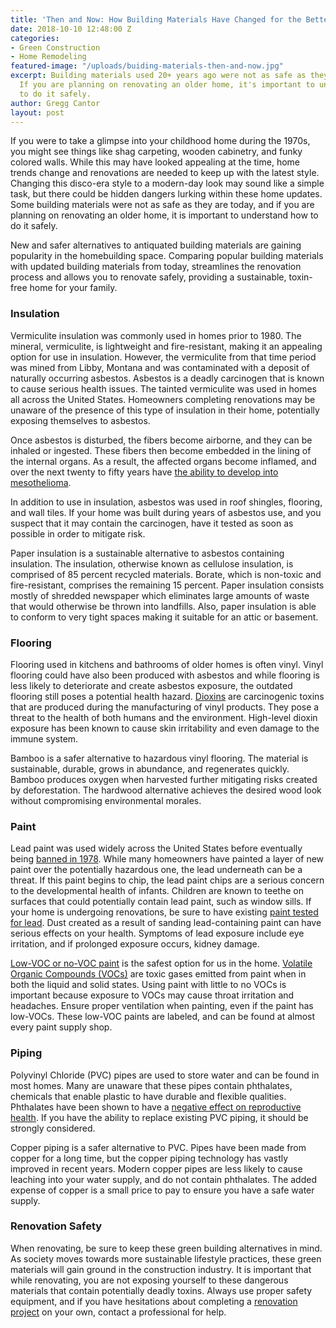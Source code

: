```yaml
---
title: 'Then and Now: How Building Materials Have Changed for the Better'
date: 2018-10-10 12:48:00 Z
categories:
- Green Construction
- Home Remodeling
featured-image: "/uploads/buiding-materials-then-and-now.jpg"
excerpt: Building materials used 20+ years ago were not as safe as they are today.
  If you are planning on renovating an older home, it's important to understand how
  to do it safely.
author: Gregg Cantor
layout: post
---
```


If you were to take a glimpse into your childhood home during the 1970s, you might see things like shag carpeting, wooden cabinetry, and funky colored walls. While this may have looked appealing at the time, home trends change and renovations are needed to keep up with the latest style. Changing this disco-era style to a modern-day look may sound like a simple task, but there could be hidden dangers lurking within these home updates. Some building materials were not as safe as they are today, and if you are planning on renovating an older home, it is important to understand how to do it safely. 
 
New and safer alternatives to antiquated building materials are gaining popularity in the homebuilding space. Comparing popular building materials with updated building materials from today, streamlines the renovation process and allows you to renovate safely, providing a sustainable, toxin-free home for your family.

### Insulation

Vermiculite insulation was commonly used in homes prior to 1980. The mineral, vermiculite, is lightweight and fire-resistant, making it an appealing option for use in insulation. However, the vermiculite from that time period was mined from Libby, Montana and was contaminated with a deposit of naturally occurring asbestos.  Asbestos is a deadly carcinogen that is known to cause serious health issues. The tainted vermiculite was used in homes all across the United States. Homeowners completing renovations may be unaware of the presence of this type of insulation in their home, potentially exposing themselves to asbestos. 

Once asbestos is disturbed, the fibers become airborne, and they can be inhaled or ingested. These fibers then become embedded in the lining of the internal organs. As a result, the affected organs become inflamed, and over the next twenty to fifty years have [the ability to develop into mesothelioma](https://www.mesothelioma.com/mesothelioma/types/peritoneal.htm). 

In addition to use in insulation, asbestos was used in roof shingles, flooring, and wall tiles. If your home was built during years of asbestos use, and you suspect that it may contain the carcinogen, have it tested as soon as possible in order to mitigate risk.

Paper insulation is a sustainable alternative to asbestos containing insulation. The insulation, otherwise known as cellulose insulation, is comprised of 85 percent recycled materials. Borate, which is non-toxic and fire-resistant, comprises the remaining 15 percent. Paper insulation consists mostly of shredded newspaper which eliminates large amounts of waste that would otherwise be thrown into landfills. Also, paper insulation is able to conform to very tight spaces making it suitable for an attic or basement.

### Flooring

Flooring used in kitchens and bathrooms of older homes is often vinyl. Vinyl flooring could have also been produced with asbestos and while flooring is less likely to deteriorate and create asbestos exposure, the outdated flooring still poses a potential health hazard. [Dioxins](https://www.epa.gov/dioxin/learn-about-dioxin) are carcinogenic toxins that are produced during the manufacturing of vinyl products. They pose a threat to the health of both humans and the environment. High-level dioxin exposure has been known to cause skin irritability and even damage to the immune system.

Bamboo is a safer alternative to hazardous vinyl flooring. The material is sustainable, durable,  grows in abundance, and regenerates quickly. Bamboo produces oxygen when harvested further mitigating risks created by deforestation. The hardwood alternative achieves the desired wood look without compromising environmental morales.

### Paint

Lead paint was used widely across the United States before eventually being [banned in 1978](https://www.cdc.gov/nceh/lead/tips.htm). While many homeowners have painted a layer of new paint over the potentially hazardous one, the lead underneath can be a threat. If this paint begins to chip, the lead paint chips are a serious concern to the developmental health of infants. Children are known to teethe on surfaces that could potentially contain lead paint, such as window sills. If your home is undergoing renovations, be sure to have existing [paint tested for lead](https://www.chipglennon.com/home-lead-safety.php). Dust created as a result of sanding lead-containing paint can have serious effects on your health. Symptoms of lead exposure include eye irritation, and if prolonged exposure occurs, kidney damage.

[Low-VOC or no-VOC paint](/the-dark-side-to-organics-why-choose-low-voc-paint/) is the safest option for us in the home. [Volatile Organic Compounds (VOCs)](https://www.epa.gov/indoor-air-quality-iaq/volatile-organic-compounds-impact-indoor-air-quality) are toxic gases emitted from paint when in both the liquid and solid states. Using paint with little to no VOCs is important because exposure to VOCs may cause throat irritation and headaches. Ensure proper ventilation when painting, even if the paint has low-VOCs. These low-VOC paints are labeled, and can be found at almost every paint supply shop.

### Piping

Polyvinyl Chloride (PVC) pipes are used to store water and can be found in most homes. Many are unaware that these pipes contain phthalates, chemicals that enable plastic to have durable and flexible qualities. Phthalates have been shown to have a [negative effect on reproductive health](https://www.forbes.com/sites/alicegwalton/2013/10/14/plastics-may-be-linked-to-reduced-fertility-increased-miscarriage/#15a1421c1dc4). If you have the ability to replace existing PVC piping, it should be strongly considered.

Copper piping is a safer alternative to PVC. Pipes have been made from copper for a long time, but the copper piping technology has vastly improved in recent years. Modern copper pipes are less likely to cause leaching into your water supply, and do not contain phthalates. The added expense of copper is a small price to pay to ensure you have a safe water supply.

### Renovation Safety

When renovating, be sure to keep these green building alternatives in mind. As society moves towards more sustainable lifestyle practices, these green materials will gain ground in the construction industry. It is important that while renovating, you are not exposing yourself to these dangerous materials that contain potentially deadly toxins. Always use proper safety equipment, and if you have hesitations about completing a [renovation project](/san-diego-remodel-project-gallery) on your own, contact a professional for help.